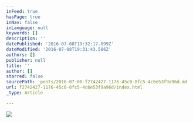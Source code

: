 ```yaml
---
inFeed: true
hasPage: true
inNav: false
inLanguage: null
keywords: []
description: ''
datePublished: '2016-07-08T19:32:17.899Z'
dateModified: '2016-07-08T19:31:43.586Z'
authors: []
publisher: null
title: ''
author: []
starred: false
sourcePath: _posts/2016-07-08-f2742427-1176-45c0-8fc5-4c6e53f9a96d.md
url: f2742427-1176-45c0-8fc5-4c6e53f9a96d/index.html
_type: Article

---
```

![](https://the-grid-user-content.s3-us-west-2.amazonaws.com/0e68e257-1547-4999-9b02-868411250b5c.jpg)